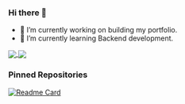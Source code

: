 ### Hi there 👋
- 🔭 I’m currently working on building my portfolio.
- 🌱 I’m currently learning Backend development.

<a href="https://github.com/anuraghazra/github-readme-stats">
  <img align="center" src="https://github-readme-stats.vercel.app/api/top-langs/?username=Annas03&hide=css&layout=compact&theme=radical" />
</a>
<a href="">
  <img align="center" src="https://github-readme-stats.vercel.app/api?username=Annas03&show_icons=true&theme=radical" />
</a>

<!-- [![Top Langs](https://github-readme-stats.vercel.app/api/top-langs/?username=Annas03&hide=css&layout=compact&theme=radical)](https://github.com/anuraghazra/github-readme-stats)

![Annas GitHub stats](https://github-readme-stats.vercel.app/api?username=Annas03&show_icons=true&theme=radical) -->

### Pinned Repositories
[![Readme Card](https://github-readme-stats.vercel.app/api/pin/?username=Annas03&repo=AI-Image-Generator&theme=radical)](https://github.com/anuraghazra/github-readme-stats)
<!--
**Annas03/Annas03** is a ✨ _special_ ✨ repository because its `README.md` (this file) appears on your GitHub profile.

Here are some ideas to get you started:

- 🔭 I’m currently working on ...
- 🌱 I’m currently learning ...
- 👯 I’m looking to collaborate on ...
- 🤔 I’m looking for help with ...
- 💬 Ask me about ...
- 📫 How to reach me: ...
- 😄 Pronouns: ...
- ⚡ Fun fact: ...
-->
